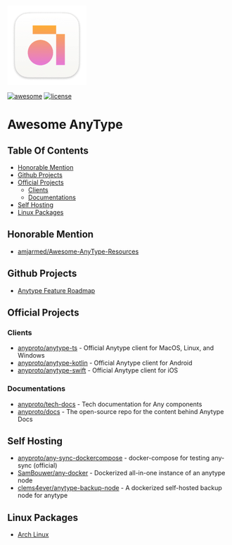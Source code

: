 ![anytype logo](.github/icon.png)

[![awesome](https://img.shields.io/badge/awesomme-FC60A8?style=for-the-badge&logo=awesomelists&logoColor=white)](https://awesome.re)
[![license](https://img.shields.io/github/license/developomp/awesome-anytype?style=for-the-badge&color=yellow)](./LICENSE)

# Awesome AnyType <!-- omit from toc -->

## Table Of Contents <!-- omit from toc -->

- [Honorable Mention](#honorable-mention)
- [Github Projects](#github-projects)
- [Official Projects](#official-projects)
  - [Clients](#clients)
  - [Documentations](#documentations)
- [Self Hosting](#self-hosting)
- [Linux Packages](#linux-packages)

## Honorable Mention

- [amjarmed/Awesome-AnyType-Resources](https://github.com/amjarmed/Awesome-AnyType-Resources)

## Github Projects

- [Anytype Feature Roadmap](https://github.com/orgs/anyproto/projects/1/views/1)

## Official Projects

### Clients

- [anyproto/anytype-ts](https://github.com/anyproto/anytype-ts) - Official Anytype client for MacOS, Linux, and Windows
- [anyproto/anytype-kotlin](https://github.com/anyproto/anytype-kotlin) - Official Anytype client for Android
- [anyproto/anytype-swift](https://github.com/anyproto/anytype-swift) - Official Anytype client for iOS

### Documentations

- [anyproto/tech-docs](https://github.com/anyproto/tech-docs) - Tech documentation for Any components
- [anyproto/docs](https://github.com/anyproto/docs) - The open-source repo for the content behind Anytype Docs

## Self Hosting

- [anyproto/any-sync-dockercompose](https://github.com/anyproto/any-sync-dockercompose) - docker-compose for testing any-sync (official)
- [SamBouwer/any-docker](https://github.com/SamBouwer/any-docker) - Dockerized all-in-one instance of an anytype node
- [clems4ever/anytype-backup-node](https://github.com/clems4ever/anytype-backup-node) - A dockerized self-hosted backup node for anytype

## Linux Packages

- [Arch Linux](https://aur.archlinux.org/packages/anytype-bin)
